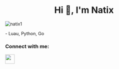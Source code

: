 <h1 align="center">Hi 👋, I'm Natix</h1>
<p align="left"> <img src="https://komarev.com/ghpvc/?username=natix1&label=Profile%20views&color=0e75b6&style=flat" alt="natix1" /> </p>
- Luau, Python, Go
<h3 align="left">Connect with me:</h3>
<p align="left">
<a href="https://discord.com/users/955090007335530506" target="blank"><img align="center" src="https://raw.githubusercontent.com/rahuldkjain/github-profile-readme-generator/master/src/images/icons/Social/discord.svg" height="30" >
